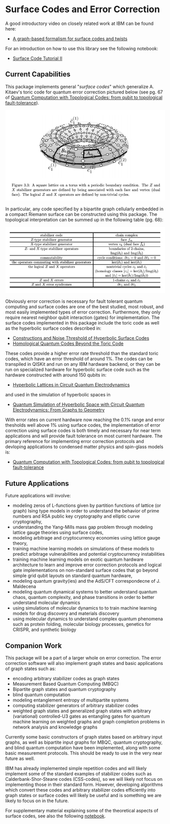 # Surface Codes and Error Correction

A good introductory video on closely related work at IBM can be found here: 
- [A graph-based formalism for surface codes and twists](https://www.youtube.com/watch?v=Ca85qdptceQ)

For an introduction on how to use this library see the following notebook:

- [Surface Code Tutorial II](https://github.com/The-Singularity-Research/QISKit-Surface-Codes/blob/master/surface_code_tutorial_2.ipynb)

## Current Capabilities 

This package implements general "*surface codes*" which 
generalize A. Kitaev's toric code for quantum error 
correction pictured below (see pg. 67 of [Quantum Computation with Topological Codes: from qubit to topological fault-tolerance](https://arxiv.org/pdf/1504.01444.pdf)). 

![Torus Code](https://github.com/The-Singularity-Research/QISKit-Surface-Codes/blob/master/Use%20Case%20Examples/torus_code.png)

In particular, any code specified by a 
bipartite graph cellularly embedded in a compact Riemann
surface can be constructed using this package. The topological 
interpretation can be summed up in the following table (pg. 68):

![Table](https://github.com/The-Singularity-Research/QISKit-Surface-Codes/blob/master/Use%20Case%20Examples/table.png)

Obviously error
correction is necessary for fault tolerant quantum computing
and surface codes are one of the best studied, most
robust, and most easily implemented types of error 
correction. Furthermore, they only require nearest neighbor
qubit interaction (gates) for implementation. The surface codes
implemented in this package include the toric code as well as
the hyperbolic surface codes described in:
- [Constructions and Noise Threshold of Hyperbolic
Surface Codes](https://arxiv.org/pdf/1506.04029.pdf)
- [Homological Quantum Codes
Beyond the Toric Code](https://arxiv.org/pdf/1802.01520.pdf)

These codes provide a higher error rate threshold than the 
standard toric codes, which have an error threshold of around 
1%. The codes can be transpiled in QISKit and run on any IBM 
hardware backend, or they can be run on specialized hardware 
for hyperbolic surface code such as the hardware constructed 
with around 150 qubits in:
- [Hyperbolic Lattices in Circuit Quantum Electrodynamics](https://arxiv.org/pdf/1802.09549.pdf)

and used in the simulation of hyperbolic spaces in 
- [Quantum Simulation of Hyperbolic Space with Circuit Quantum Electrodynamics:
From Graphs to Geometry](https://arxiv.org/pdf/1910.12318.pdf)

With error rates on current hardware now reaching the 0.1% range
and error thesholds well above 1% using surface codes, 
the implementation of error correction using surface codes is both
timely and necessary for near term applications and will provide
fault tolerance on most current hardware. The primary reference 
for implementing error correction protocols and devloping 
applications to condensed matter physics and spin-glass models is: 
- [Quantum Computation with Topological Codes: from qubit to topological fault-tolerance](https://arxiv.org/pdf/1504.01444.pdf)

## Future Applications 
Future applications will involve: 
- modeling zeros of L-functions given by partition functions 
of lattice (or graph) Ising type models in order to understand 
the behavior of prime numbers and RSA public key cryptography 
and elliptic curve cryptography, 
- understanding the Yang-Mills mass gap problem through 
modeling lattice gauge theories using surface codes, 
- modeling arbitrage and cryptocurrency economies using lattice 
gauge theory, 
- training machine learning models on simulations of these 
models to predict arbitrage vulnerabilities and potential 
cryptocurrency instabilities
- training machine learning models on exotic quantum hardware 
architecture to learn and improve error correction protocols 
and logical gate implementations on non-standard surface codes 
that go beyond simple grid qubit layouts on standard quantum 
hardware, 
- modeling quantum gravity(ies) and the AdS/CFT correspondecne 
of J. Maldecena
- modeling quantum dynamical systems to better understand
quantum chaos, quantum complexity, and phase transitions in
order to better understand molecular dynamics
- using simulations of molecular dynamics to to train 
machine learning models for drug discovery and materials
discovery
- using molecular dynamics to understand complex quantum 
phenomena such as protein folding, molecular biology processes,
genetics for CRISPR, and synthetic biology

## Companion Work
This package will be a part of a larger whole on error correction. 
The error correction software will also implement graph states
and basic applications of graph states such as:

- encoding arbitrary stabilizer codes as graph states
- Measurement Based Quantum Computing (MBQC)
- Bipartite graph states and quantum cryptography
- blind quantum computation
- modeling entanglement entropy of multipartite systems
- computing stabilizer generators of arbitrary stabilizer codes
- weighted graph states and generalized graph states with
arbitrary (variational) controlled-U3 gates as entangling 
gates for quantum machine learning on weighted graphs and 
graph completion problems in network analysis and 
knowledge graphs

Currently some basic constructors of graph states based on 
arbitrary input graphs, as well as bipartite input graphs for
MBQC, quantum cryptography, and blind quantum computation have
been implemented, along with some basic measurement protocols.
This should be ready to use in the very near future as well.

IBM has already implemented simple repetition codes and will 
likely implement some of the standard examples of stabilizer 
codes such as Calderbank-Shor-Steane codes (CSS-codes), so we 
will likely not focus on implementing those in their standard
form. However, developing algorithms which convert these codes
and arbitrary stabilizer codes efficiently into graph states 
or surface codes will likely be useful and is something we are 
likely to focus on in the future.

For supplementary material explaining some of the theoretical 
aspects of surface codes, see also the following [notebook](https://github.com/The-Singularity-Research/Surface-Codes).

